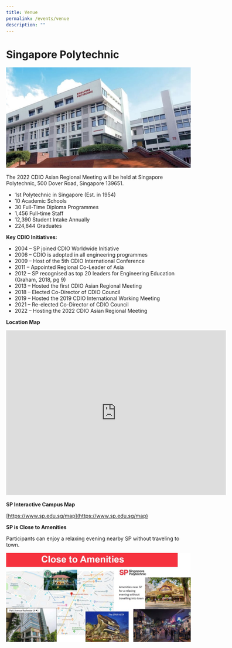 ```yaml
---
title: Venue
permalink: /events/venue
description: ""
---
```

# Singapore Polytechnic

![](/images/sp-splash.jpg)

The 2022 CDIO Asian Regional Meeting will be held at Singapore Polytechnic, 500 Dover Road, Singapore 139651.

* 1st Polytechnic in Singapore (Est. in 1954)
* 10 Academic Schools
* 30 Full-Time Diploma Programmes
* 1,456 Full-time Staff
* 12,390 Student Intake Annually
* 224,844 Graduates

**Key CDIO Initiatives:**

* 2004 – SP joined CDIO Worldwide Initiative
* 2006 – CDIO is adopted in all engineering programmes
* 2009 – Host of the 5th CDIO International Conference
* 2011 – Appointed Regional Co-Leader of Asia
* 2012 – SP recognised as top 20 leaders for Engineering Education (Graham, 2018, pg 9)
* 2013 – Hosted the first CDIO Asian Regional Meeting
* 2018 – Elected Co-Director of CDIO Council
* 2019 – Hosted the 2019 CDIO International Working Meeting
* 2021 – Re-elected Co-Director of CDIO Council
* 2022 – Hosting the 2022 CDIO Asian Regional Meeting

**Location Map**

<iframe src="https://www.google.com/maps/embed?pb=!1m18!1m12!1m3!1d1994.3880306164654!2d103.7781489578605!3d1.309659431271658!2m3!1f0!2f0!3f0!3m2!1i1024!2i768!4f13.1!3m3!1m2!1s0x31da1a602ff17c15%3A0xa9545dd23993859e!2sSingapore%20Polytechnic!5e0!3m2!1sen!2ssg!4v1647225900003!5m2!1sen!2ssg" width="600" height="450" style="border:0;" allowfullscreen="" loading="lazy"></iframe>

**SP Interactive Campus Map**

[https://www.sp.edu.sg/map](https://www.sp.edu.sg/map)

**SP is Close to Amenities**

Participants can enjoy a relaxing evening nearby SP without traveling to town.

![](/images/sp-amenities.jpg)